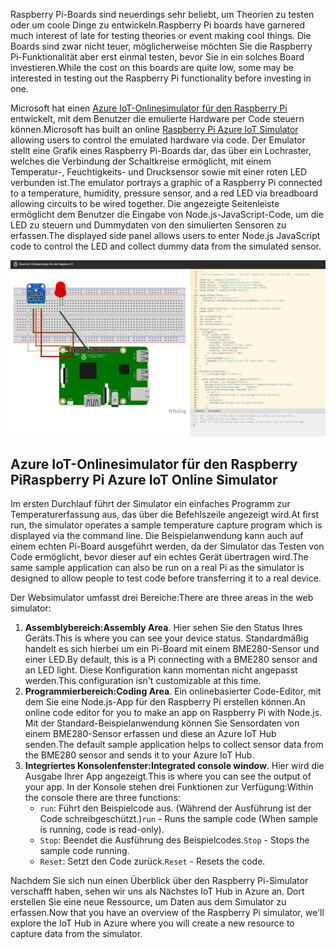 <span data-ttu-id="b9cd9-101">Raspberry Pi-Boards sind neuerdings sehr beliebt, um Theorien zu testen oder um coole Dinge zu entwickeln.</span><span class="sxs-lookup"><span data-stu-id="b9cd9-101">Raspberry Pi boards have garnered much interest of late for testing theories or event making cool things.</span></span> <span data-ttu-id="b9cd9-102">Die Boards sind zwar nicht teuer, möglicherweise möchten Sie die Raspberry Pi-Funktionalität aber erst einmal testen, bevor Sie in ein solches Board investieren.</span><span class="sxs-lookup"><span data-stu-id="b9cd9-102">While the cost on this boards are quite low, some may be interested in testing out the Raspberry Pi functionality before investing in one.</span></span>

<span data-ttu-id="b9cd9-103">Microsoft hat einen [Azure IoT-Onlinesimulator für den Raspberry Pi](https://azure-samples.github.io/raspberry-pi-web-simulator?azure-portal=true) entwickelt, mit dem Benutzer die emulierte Hardware per Code steuern können.</span><span class="sxs-lookup"><span data-stu-id="b9cd9-103">Microsoft has built an online [Raspberry Pi Azure IoT Simulator](https://azure-samples.github.io/raspberry-pi-web-simulator?azure-portal=true) allowing users to control the emulated hardware via code.</span></span> <span data-ttu-id="b9cd9-104">Der Emulator stellt eine Grafik eines Raspberry Pi-Boards dar, das über ein Lochraster, welches die Verbindung der Schaltkreise ermöglicht, mit einem Temperatur-, Feuchtigkeits- und Drucksensor sowie mit einer roten LED verbunden ist.</span><span class="sxs-lookup"><span data-stu-id="b9cd9-104">The emulator portrays a graphic of a Raspberry Pi connected to a temperature, humidity, pressure sensor, and a red LED via breadboard allowing circuits to be wired together.</span></span> <span data-ttu-id="b9cd9-105">Die angezeigte Seitenleiste ermöglicht dem Benutzer die Eingabe von Node.js-JavaScript-Code, um die LED zu steuern und Dummydaten von den simulierten Sensoren zu erfassen.</span><span class="sxs-lookup"><span data-stu-id="b9cd9-105">The displayed side panel allows users to enter Node.js JavaScript code to control the LED and collect dummy data from the simulated sensor.</span></span>

![Raspberry Pi-Simulator](../media/RaspberryPiSimulator.png)

## <a name="raspberry-pi-azure-iot-online-simulator"></a><span data-ttu-id="b9cd9-107">Azure IoT-Onlinesimulator für den Raspberry Pi</span><span class="sxs-lookup"><span data-stu-id="b9cd9-107">Raspberry Pi Azure IoT Online Simulator</span></span>

<span data-ttu-id="b9cd9-108">Im ersten Durchlauf führt der Simulator ein einfaches Programm zur Temperaturerfassung aus, das über die Befehlszeile angezeigt wird.</span><span class="sxs-lookup"><span data-stu-id="b9cd9-108">At first run, the simulator operates a sample temperature capture program which is displayed via the command line.</span></span> <span data-ttu-id="b9cd9-109">Die Beispielanwendung kann auch auf einem echten Pi-Board ausgeführt werden, da der Simulator das Testen von Code ermöglicht, bevor dieser auf ein echtes Gerät übertragen wird.</span><span class="sxs-lookup"><span data-stu-id="b9cd9-109">The same sample application can also be run on a real Pi as the simulator is designed to allow people to test code before transferring it to a real device.</span></span>

<span data-ttu-id="b9cd9-110">Der Websimulator umfasst drei Bereiche:</span><span class="sxs-lookup"><span data-stu-id="b9cd9-110">There are three areas in the web simulator:</span></span>

1. <span data-ttu-id="b9cd9-111">**Assemblybereich:**</span><span class="sxs-lookup"><span data-stu-id="b9cd9-111">**Assembly Area**.</span></span> <span data-ttu-id="b9cd9-112">Hier sehen Sie den Status Ihres Geräts.</span><span class="sxs-lookup"><span data-stu-id="b9cd9-112">This is where you can see your device status.</span></span> <span data-ttu-id="b9cd9-113">Standardmäßig handelt es sich hierbei um ein Pi-Board mit einem BME280-Sensor und einer LED.</span><span class="sxs-lookup"><span data-stu-id="b9cd9-113">By default, this is a Pi connecting with a BME280 sensor and an LED light.</span></span> <span data-ttu-id="b9cd9-114">Diese Konfiguration kann momentan nicht angepasst werden.</span><span class="sxs-lookup"><span data-stu-id="b9cd9-114">This configuration isn't customizable at this time.</span></span>
2. <span data-ttu-id="b9cd9-115">**Programmierbereich:**</span><span class="sxs-lookup"><span data-stu-id="b9cd9-115">**Coding Area**.</span></span> <span data-ttu-id="b9cd9-116">Ein onlinebasierter Code-Editor, mit dem Sie eine Node.js-App für den Raspberry Pi erstellen können.</span><span class="sxs-lookup"><span data-stu-id="b9cd9-116">An online code editor for you to make an app on Raspberry Pi with Node.js.</span></span> <span data-ttu-id="b9cd9-117">Mit der Standard-Beispielanwendung können Sie Sensordaten von einem BME280-Sensor erfassen und diese an Azure IoT Hub senden.</span><span class="sxs-lookup"><span data-stu-id="b9cd9-117">The default sample application helps to collect sensor data from the BME280 sensor and sends it to your Azure IoT Hub.</span></span>
3. <span data-ttu-id="b9cd9-118">**Integriertes Konsolenfenster:**</span><span class="sxs-lookup"><span data-stu-id="b9cd9-118">**Integrated console window**.</span></span> <span data-ttu-id="b9cd9-119">Hier wird die Ausgabe Ihrer App angezeigt.</span><span class="sxs-lookup"><span data-stu-id="b9cd9-119">This is where you can see the output of your app.</span></span> <span data-ttu-id="b9cd9-120">In der Konsole stehen drei Funktionen zur Verfügung:</span><span class="sxs-lookup"><span data-stu-id="b9cd9-120">Within the console there are three functions:</span></span>
    - <span data-ttu-id="b9cd9-121">`run`: Führt den Beispielcode aus. (Während der Ausführung ist der Code schreibgeschützt.)</span><span class="sxs-lookup"><span data-stu-id="b9cd9-121">`run` - Runs the sample code (When sample is running, code is read-only).</span></span>
    - <span data-ttu-id="b9cd9-122">`Stop`: Beendet die Ausführung des Beispielcodes.</span><span class="sxs-lookup"><span data-stu-id="b9cd9-122">`Stop` - Stops the sample code running.</span></span>
    - <span data-ttu-id="b9cd9-123">`Reset`: Setzt den Code zurück.</span><span class="sxs-lookup"><span data-stu-id="b9cd9-123">`Reset` - Resets the code.</span></span>

<span data-ttu-id="b9cd9-124">Nachdem Sie sich nun einen Überblick über den Raspberry Pi-Simulator verschafft haben, sehen wir uns als Nächstes IoT Hub in Azure an. Dort erstellen Sie eine neue Ressource, um Daten aus dem Simulator zu erfassen.</span><span class="sxs-lookup"><span data-stu-id="b9cd9-124">Now that you have an overview of the Raspberry Pi simulator, we'll explore the IoT Hub in Azure where you will create a new resource to capture data from the simulator.</span></span>

<!-- Reference links 
-   Online Raspberry Pi Emulator:
    <https://docs.microsoft.com/azure/iot-hub/iot-hub-raspberry-pi-web-simulator-get-started>
-   <https://azure-samples.github.io/raspberry-pi-web-simulator/#GetStarted>-->